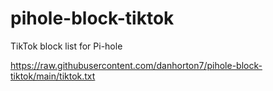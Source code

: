 # pihole-block-tiktok
TikTok block list for Pi-hole

https://raw.githubusercontent.com/danhorton7/pihole-block-tiktok/main/tiktok.txt
